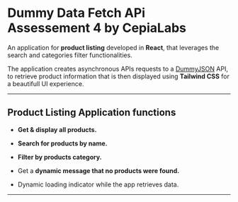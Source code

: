 # Dummy Data Fetch APi Assessement 4 by CepiaLabs

An application for **product listing** developed in **React**, that leverages the search and categories filter functionalities.

The application creates asynchronous APIs requests to a [DummyJSON](https://dummyjson.com/) API, to retrieve product information that is then displayed using **Tailwind CSS** for a beautifull UI experience.

---

## Product Listing Application functions

- **Get & display all products.**
- **Search for products by name.**
- **Filter by products category.**
- Get a **dynamic message that no products were found.**

- Dynamic loading indicator while the app retrieves data.

---

